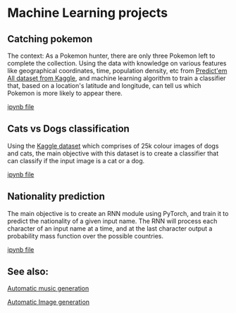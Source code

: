 # Machine Learning projects

## Catching pokemon
The context: As a Pokemon hunter, there are only three Pokemon left to complete the collection. Using the data with knowledge on various features like geographical coordinates, time, population density, etc from [Predict'em All dataset from Kaggle](https://www.kaggle.com/semioniy/predictemall), and machine learning algorithm to train a classifier that, based on a location's latitude and longitude, can tell us which Pokemon is more likely to appear there.

[ipynb file](https://github.com/karthiknagarajansundar/Machine-Learning-projects/blob/main/finding_pokemon.ipynb)

## Cats vs Dogs classification
Using the [Kaggle dataset](https://www.kaggle.com/c/dogs-vs-cats) which comprises of 25k colour images of dogs and cats, the main objective with this dataset is to create a classifier that can classify if the input image is a cat or a dog.

[ipynb file](https://github.com/karthiknagarajansundar/Machine-Learning-projects/blob/main/cat_vs_dog_classification.ipynb)

## Nationality prediction
The main objective is to create an RNN module using PyTorch, and train it to predict the nationality of a given input name. The RNN will process each character of an input name at a time, and at the last character output a probability mass function over the possible countries.

[ipynb file](https://github.com/karthiknagarajansundar/Machine-Learning-projects/blob/main/nationality_prediction.ipynb)

## See also:

[Automatic music generation](https://github.com/karthiknagarajansundar/automatic-music-generation)

[Automatic Image generation](https://github.com/karthiknagarajansundar/image-generation-using-GAN)

